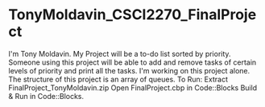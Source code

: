 # TonyMoldavin_CSCI2270_FinalProject
I'm Tony Moldavin. My Project will be a to-do list sorted by priority. Someone using this project will be able to add and remove tasks of certain levels of priority and print all the tasks. I'm working on this project alone. The structure of this project is an array of queues.
To Run:
Extract FinalProject_TonyMoldavin.zip
Open FinalProject.cbp in Code::Blocks
Build & Run in Code::Blocks.
